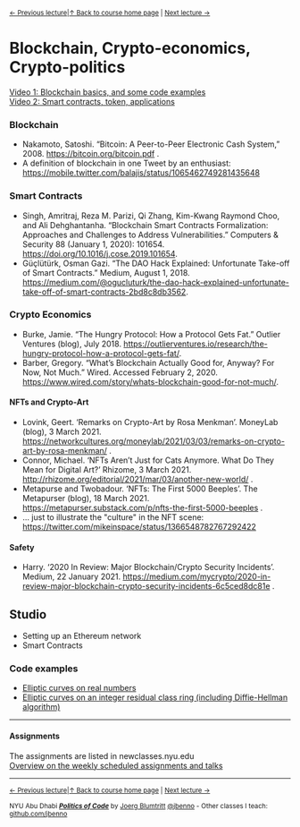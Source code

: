 <sup>[&larr; Previous lecture](/files/10.md)|[&uarr; Back to course home page](/README.md) | [Next lecture &rarr;](/files/12.md)</sup>  

# Blockchain, Crypto-economics, Crypto-politics
[Video 1: Blockchain basics, and some code examples](https://stream.nyu.edu/media/Blockchain%2001/1_eibbvt4i)  
[Video 2: Smart contracts, token, applications](https://stream.nyu.edu/media/Blockchain%2002/1_ngd1g1kj)


### Blockchain
- Nakamoto, Satoshi. “Bitcoin: A Peer-to-Peer Electronic Cash System,” 2008. https://bitcoin.org/bitcoin.pdf .
- A definition of blockchain in one Tweet by an enthusiast: https://mobile.twitter.com/balajis/status/1065462749281435648

### Smart Contracts
- Singh, Amritraj, Reza M. Parizi, Qi Zhang, Kim-Kwang Raymond Choo, and Ali Dehghantanha. “Blockchain Smart Contracts Formalization: Approaches and Challenges to Address Vulnerabilities.” Computers & Security 88 (January 1, 2020): 101654. https://doi.org/10.1016/j.cose.2019.101654.
- Güçlütürk, Osman Gazi. “The DAO Hack Explained: Unfortunate Take-off of Smart Contracts.” Medium, August 1, 2018. https://medium.com/@ogucluturk/the-dao-hack-explained-unfortunate-take-off-of-smart-contracts-2bd8c8db3562.

### Crypto Economics
- Burke, Jamie. “The Hungry Protocol: How a Protocol Gets Fat.” Outlier Ventures (blog), July 2018. https://outlierventures.io/research/the-hungry-protocol-how-a-protocol-gets-fat/.
- Barber, Gregory. “What’s Blockchain Actually Good for, Anyway? For Now, Not Much.” Wired. Accessed February 2, 2020. https://www.wired.com/story/whats-blockchain-good-for-not-much/.

#### NFTs and Crypto-Art
- Lovink, Geert. ‘Remarks on Crypto-Art by Rosa Menkman’. MoneyLab (blog), 3 March 2021. https://networkcultures.org/moneylab/2021/03/03/remarks-on-crypto-art-by-rosa-menkman/ .
- Connor, Michael. ‘NFTs Aren’t Just for Cats Anymore. What Do They Mean for Digital Art?’ Rhizome, 3 March 2021. http://rhizome.org/editorial/2021/mar/03/another-new-world/ .
- Metapurse and Twobadour. ‘NFTs: The First 5000 Beeples’. The Metapurser (blog), 18 March 2021. https://metapurser.substack.com/p/nfts-the-first-5000-beeples .
- ... just to illustrate the "culture" in the NFT scene: https://twitter.com/mikeinspace/status/1366548782767292422

#### Safety
- Harry. ‘2020 In Review: Major Blockchain/Crypto Security Incidents’. Medium, 22 January 2021. https://medium.com/mycrypto/2020-in-review-major-blockchain-crypto-security-incidents-6c5ced8dc81e .




## Studio
- Setting up an Ethereum network
- Smart Contracts

### Code examples
- [Elliptic curves on real numbers](https://editor.p5js.org/jbenno/sketches/yjjynz_9K)
- [Elliptic curves on an integer residual class ring (including Diffie-Hellman algorithm)](https://editor.p5js.org/jbenno/sketches/t2Ktuf6rq)

***

#### Assignments
The assignments are listed in newclasses.nyu.edu  
[Overview on the weekly scheduled assignments and talks](https://docs.google.com/spreadsheets/d/15ZQVsHbdcMrUzVLIkae5IOQ4I0IY2HdLl63t61t5VSo/edit?usp=sharing)  


***
<sup>[&larr; Previous lecture](/files/10.md)|[&uarr; Back to course home page](/README.md) | [Next lecture &rarr;](/files/12.md)</sup>  
  
<sup>NYU Abu Dhabi ***[Politics of Code](/README.md)*** by [Joerg Blumtritt](https://jbenno.net) [@jbenno](https://twitter.com/jbenno) - Other classes I teach: [github.com/jbenno](https://github.com/jbenno/teaching/blob/master/README.md)</sup>
